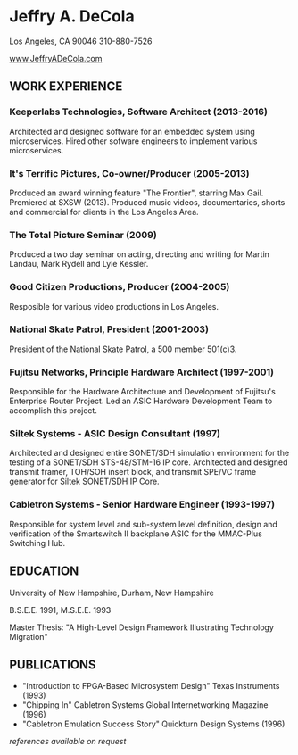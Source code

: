 # Jeffry A. DeCola
Los Angeles, CA 90046
310-880-7526

www.JeffryADeCola.com

## WORK EXPERIENCE

### Keeperlabs Technologies, Software Architect (2013-2016)

Architected and designed software for an embedded system using
microservices. Hired other sofware engineers to implement various
microservices.

### It's Terrific Pictures, Co-owner/Producer (2005-2013)

Produced an award winning feature "The Frontier", starring Max Gail.
Premiered at SXSW (2013). Produced music videos, documentaries, 
shorts and commercial for clients in the Los Angeles Area.

### The Total Picture Seminar (2009)

Produced a two day seminar on acting, directing and writing for Martin Landau,
Mark Rydell and Lyle Kessler.

### Good Citizen Productions, Producer (2004-2005)

Resposible for various video productions in Los Angeles.

### National Skate Patrol, President (2001-2003)

President of the National Skate Patrol, a 500 member 501(c)3.

### Fujitsu Networks, Principle  Hardware Architect (1997-2001)

Responsible for the Hardware Architecture and Development of Fujitsu's Enterprise Router Project.
Led an ASIC Hardware Development Team to accomplish this project.

### Siltek Systems - ASIC Design Consultant (1997)

Architected and designed entire SONET/SDH simulation environment for the testing
of a SONET/SDH STS-48/STM-16 IP core.  Architected and designed transmit framer,
TOH/SOH insert block, and transmit SPE/VC frame generator for Siltek SONET/SDH IP Core.

### Cabletron Systems - Senior Hardware Engineer (1993-1997)

Responsible for system level and sub-system level definition, design and
verification of the Smartswitch II backplane ASIC for the MMAC-Plus Switching Hub.

## EDUCATION

University of New Hampshire, Durham, New Hampshire

B.S.E.E. 1991,  M.S.E.E. 1993

Master Thesis: "A High-Level Design Framework Illustrating Technology Migration"

## PUBLICATIONS

* "Introduction to FPGA-Based Microsystem Design" Texas Instruments (1993)
* "Chipping In" Cabletron Systems Global Internetworking Magazine (1996)
* "Cabletron Emulation Success Story" Quickturn Design Systems (1996)

_references available on request_
